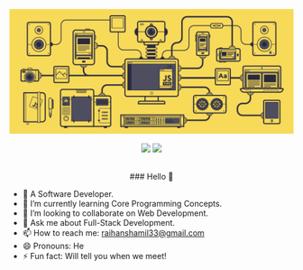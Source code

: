 ![MasterHead](https://raw.githubusercontent.com/deadmanShadow/deadmanShadow/main/jsman.gif)

<p align="center">
  <img height="50%" width="auto" src ="https://github-readme-stats.vercel.app/api/top-langs/?username=deadmanShadow&layout=compact&hide_border=true&theme=darcula&bg_color=00000000&langs_count=6&hide=jupyter%20notebook,tex,css,php">
  <img src ="https://github-readme-streak-stats.herokuapp.com?user=deadmanShadow&theme=darcula&hide_border=true&background=FFFFFF00">
  <br>
  <br>
  
</p>

<p align="center">
### Hello 👋

- 🔭 A Software Developer.
- 🌱 I’m currently learning Core Programming Concepts.
- 👯 I’m looking to collaborate on Web Development.
- 💬 Ask me about Full-Stack Development.
- 📫 How to reach me: raihanshamil33@gmail.com
- 😄 Pronouns: He
- ⚡ Fun fact: Will tell you when we meet!
